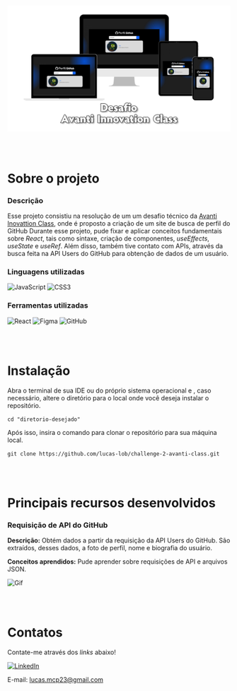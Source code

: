 <div align="center">

![Header](src/assets/images/responsivity.png)

</div>

</br>

</br>

# Sobre o projeto

### Descrição

Esse projeto consistiu na resolução de um um desafio técnico da <a href="https://ic.penseavanti.com.br/">Avanti Inovattion Class</a>, onde é proposto a criação de um site de busca de perfil do GitHub Durante esse projeto, pude fixar e aplicar conceitos fundamentais sobre *React*, tais como sintaxe, criação de componentes, *useEffects*, *useState* e *useRef*. Além disso, também tive contato com APIs, através da busca feita na API Users do GitHub para obtenção de dados de um usuário.


### Linguagens utilizadas

![JavaScript](https://img.shields.io/badge/javascript-%23323330.svg?style=for-the-badge&logo=javascript&logoColor=%23F7DF1E)
![CSS3](https://img.shields.io/badge/css3-%231572B6.svg?style=for-the-badge&logo=css3&logoColor=white)


### Ferramentas utilizadas

![React](https://img.shields.io/badge/react-%2320232a.svg?style=for-the-badge&logo=react&logoColor=%2361DAFB)
![Figma](https://img.shields.io/badge/figma-%23F24E1E.svg?style=for-the-badge&logo=figma&logoColor=white)
![GitHub](https://img.shields.io/badge/github-%23121011.svg?style=for-the-badge&logo=github&logoColor=white)

</br>

</br>

# Instalação

Abra o terminal de sua IDE ou do próprio sistema operacional e , caso necessário, altere o diretório para o local onde você deseja instalar o repositório.

```
cd "diretorio-desejado"
```

Após isso, insira o comando para clonar o repositório para sua máquina local.

```
git clone https://github.com/lucas-lob/challenge-2-avanti-class.git
```

</br>

</br>

# Principais recursos desenvolvidos

### Requisição de API do GitHub

**Descrição:** Obtém dados a partir da requisição da API Users do GitHub. São extraídos, desses dados, a foto de perfil, nome e biografia do usuário.

**Conceitos aprendidos:** Pude aprender sobre requisições de API e arquivos JSON.

![Gif](https://media4.giphy.com/media/v1.Y2lkPTc5MGI3NjExNjR5ajMyODU3dzkwYm9zYWxhdTBlYzN0Zjc5dGZqb3dqNnVzOHYyZiZlcD12MV9pbnRlcm5hbF9naWZfYnlfaWQmY3Q9Zw/rJ0rS8DOsLyBJEb6qv/giphy.gif)

</br>

</br>

# Contatos

Contate-me através dos *links* abaixo!

<a href="https://www.linkedin.com/in/lucas-lobato-chagas-036159201/">![LinkedIn](https://img.shields.io/badge/linkedin-%230077B5.svg?style=for-the-badge&logo=linkedin&logoColor=white)</a>

E-mail: lucas.mcp23@gmail.com

